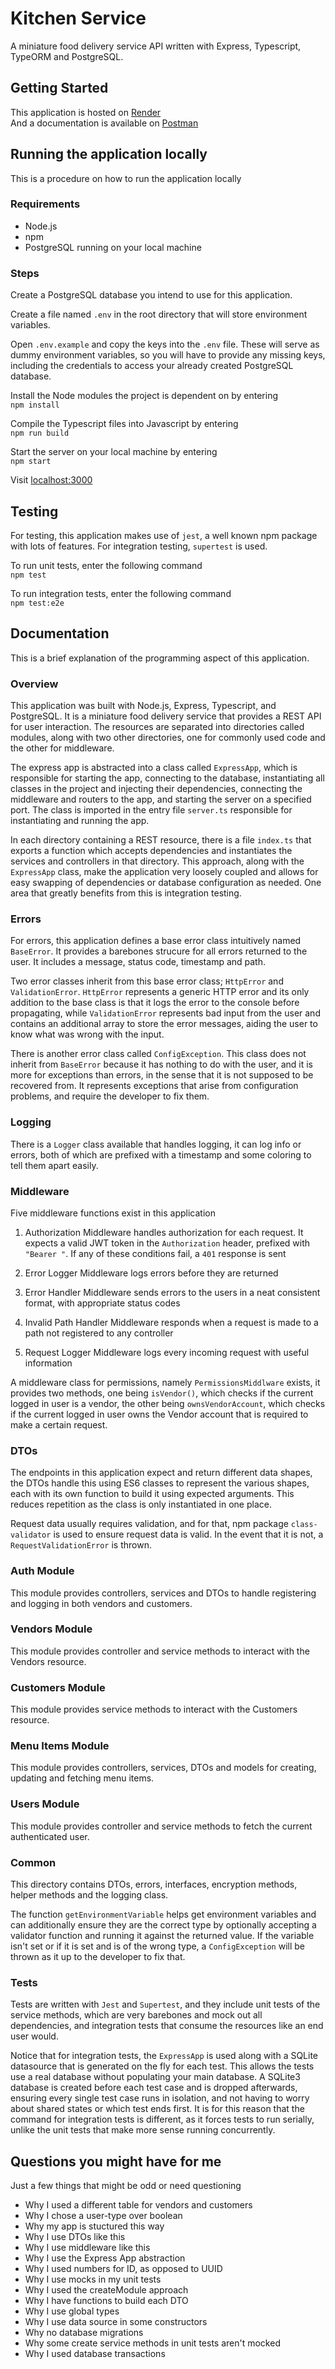 # Kitchen Service

A miniature food delivery service API written with Express,
Typescript, TypeORM and PostgreSQL.

## Getting Started

This application is hosted on [Render](https://kitchen-service-fb84.onrender.com)\
And a documentation is available on [Postman](https://documenter.getpostman.com/view/11142088/2sA3dsnuKk)

## Running the application locally

This is a procedure on how to run the application locally

### Requirements

- Node.js
- npm
- PostgreSQL running on your local machine

### Steps

Create a PostgreSQL database you intend to use for this application.

Create a file named `.env` in the root directory that will
store environment variables.

Open `.env.example` and copy the keys into the `.env` file.
These will serve as dummy environment variables, so you will
have to provide any missing keys, including the credentials to
access your already created PostgreSQL database.

Install the Node modules the project is dependent on by entering\
`npm install`

Compile the Typescript files into Javascript by entering\
`npm run build`

Start the server on your local machine by entering\
`npm start`

Visit [localhost:3000](http://localhost:3000)

## Testing

For testing, this application makes use of `jest`, a well
known npm package with lots of features. For integration testing,
`supertest` is used.

To run unit tests, enter the following command\
`npm test`

To run integration tests, enter the following command\
`npm test:e2e`

## Documentation

This is a brief explanation of the programming aspect of this
application.

### Overview

This application was built with Node.js, Express, Typescript,
and PostgreSQL. It is a miniature food delivery service that provides
a REST API for user interaction. The resources are separated into directories
called modules, along with two other directories, one for commonly used code
and the other for middleware.

The express app is abstracted into a class called `ExpressApp`,
which is responsible for starting the app, connecting to the database,
instantiating all classes in the project and injecting their dependencies,
connecting the middleware and routers to the app, and starting the server on a
specified port. The class is imported in the entry file `server.ts`
responsible for instantiating and running the app.

In each directory containing a REST resource, there is a file `index.ts`
that exports a function which accepts dependencies and instantiates
the services and controllers in that directory. This approach, along
with the `ExpressApp` class, make the application very loosely coupled
and allows for easy swapping of dependencies or database configuration
as needed. One area that greatly benefits from this is integration testing.

### Errors

For errors, this application defines a base error class intuitively named
`BaseError`. It provides a barebones strucure for all errors returned to the
user. It includes a message, status code, timestamp and path.

Two error classes inherit from this base error class; `HttpError` and
`ValidationError`. `HttpError` represents a generic HTTP error
and its only addition to the base class is that it logs the error to
the console before propagating, while `ValidationError` represents bad
input from the user and contains an additional array to store the error
messages, aiding the user to know what was wrong with the input.

There is another error class called `ConfigException`. This class does not
inherit from `BaseError` because it has nothing to do with the user, and it
is more for exceptions than errors, in the sense that it is not supposed
to be recovered from. It represents exceptions that arise from configuration
problems, and require the developer to fix them.

### Logging

There is a `Logger` class available that handles logging, it can log info
or errors, both of which are prefixed with a timestamp and some coloring to tell
them apart easily.

### Middleware

Five middleware functions exist in this application

1. Authorization Middleware handles authorization for each request. It
   expects a valid JWT token in the `Authorization` header, prefixed with
   `"Bearer "`. If any of these conditions fail, a `401` response is sent

2. Error Logger Middleware logs errors before they are returned

3. Error Handler Middleware sends errors to the users in a neat consistent
   format, with appropriate status codes

4. Invalid Path Handler Middleware responds when a request is made to
   a path not registered to any controller

5. Request Logger Middleware logs every incoming request with useful
   information

A middleware class for permissions, namely `PermissionsMiddlware` exists,
it provides two methods, one being `isVendor()`, which checks if the current
logged in user is a vendor, the other being `ownsVendorAccount`, which checks
if the current logged in user owns the Vendor account that is required to make
a certain request.

### DTOs

The endpoints in this application expect and return different data shapes,
the DTOs handle this using ES6 classes to represent the various shapes, each
with its own function to build it using expected arguments. This reduces
repetition as the class is only instantiated in one place.

Request data usually requires validation, and for that, npm package
`class-validator` is used to ensure request data is valid. In the event that
it is not, a `RequestValidationError` is thrown.

### Auth Module

This module provides controllers, services and DTOs to handle registering and
logging in both vendors and customers.

### Vendors Module

This module provides controller and service methods to interact with
the Vendors resource.

### Customers Module

This module provides service methods to interact with
the Customers resource.

### Menu Items Module

This module provides controllers, services, DTOs and models for creating, updating
and fetching menu items.

### Users Module

This module provides controller and service methods to fetch the
current authenticated user.

### Common

This directory contains DTOs, errors, interfaces, encryption methods,
helper methods and the logging class.

The function `getEnvironmentVariable` helps get environment variables and
can additionally ensure they are the correct type by optionally accepting
a validator function and running it against the returned value. If the
variable isn't set or if it is set and is of the wrong type, a `ConfigException`
will be thrown as it up to the developer to fix that.

### Tests

Tests are written with `Jest` and `Supertest`, and they include unit tests of the
service methods, which are very barebones and mock out all dependencies, and
integration tests that consume the resources like an end user would.

Notice that for integration tests, the `ExpressApp` is used along with a SQLite
datasource that is generated on the fly for each test. This allows the tests use
a real database without populating your main database. A SQLite3 database is
created before each test case and is dropped afterwards, ensuring every single
test case runs in isolation, and not having to worry about shared states or which
test ends first. It is for this reason that the command for integration tests is
different, as it forces tests to run serially, unlike the unit tests that make more
sense running concurrently.

## Questions you might have for me

Just a few things that might be odd or need questioning

- Why I used a different table for vendors and customers
- Why I chose a user-type over boolean
- Why my app is stuctured this way
- Why I use DTOs like this
- Why I use middleware like this
- Why I use the Express App abstraction
- Why I used numbers for ID, as opposed to UUID
- Why I use mocks in my unit tests
- Why I used the createModule approach
- Why I have functions to build each DTO
- Why I use global types
- Why I use data source in some constructors
- Why no database migrations
- Why some create service methods in unit tests aren't mocked
- Why I used database transactions